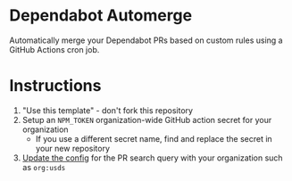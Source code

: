 # Dependabot Automerge

Automatically merge your Dependabot PRs based on custom rules using a GitHub Actions cron job.

# Instructions

1. "Use this template" - don't fork this repository
1. Setup an `NPM_TOKEN` organization-wide GitHub action secret for your organization
    - If you use a different secret name, find and replace the secret in your new repository
1. [Update the config](src/config.js) for the PR search query with your organization such as `org:usds`